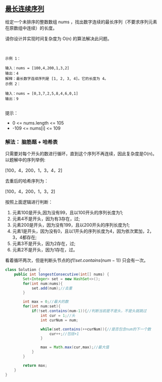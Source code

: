 ## [最长连续序列](https://leetcode.cn/problems/longest-consecutive-sequence/description/)
给定一个未排序的整数数组 nums ，找出数字连续的最长序列（不要求序列元素在原数组中连续）的长度。

请你设计并实现时间复杂度为 O(n) 的算法解决此问题。

 
````
示例 1：

输入：nums = [100,4,200,1,3,2]
输出：4
解释：最长数字连续序列是 [1, 2, 3, 4]。它的长度为 4。
示例 2：

输入：nums = [0,3,7,2,5,8,4,6,0,1]
输出：9
 
````
提示：

- 0 <= nums.length <= 105
- -109 <= nums[i] <= 109

### 解法： 脑筋题 + 哈希表
只需要对每个开头的数进行循环，直到这个序列不再连续，因此复杂度是O(n)。 以题解中的序列举例:

[100，4，200，1，3，4，2]

去重后的哈希序列为：

[100，4，200，1，3，2]

按照上面逻辑进行判断：
1. 元素100是开头,因为没有99，且以100开头的序列长度为1;
2. 元素4不是开头，因为有3存在，过;
3. 元素200是开头，因为没有199，且以200开头的序列长度为1;
4. 元素1是开头，因为没有0，且以1开头的序列长度为4，因为依次累加，2，3，4都存在;
5. 元素3不是开头，因为2存在，过;
6. 元素2不是开头，因为1存在，过。

看着循环两次，但是判断头节点的$if(!set.contains(num-1))$ 只会有一次。

````java
class Solution {
    public int longestConsecutive(int[] nums) {
        Set<Integer> set = new HashSet<>();
        for(int num:nums){
            set.add(num);//去重
        }

        int max = 0;//最大的数
        for(int num:set){
            if(!set.contains(num-1)){//判断当前是不是头，不是头就跳过
                int cur = 1;//头
                int curNum = num;

                while(set.contains(++curNum)){//是否包含num的下一个数
                    cur++;//包括+1
                }

                max = Math.max(cur,max);//最大值
            }
        }

        return max;
    }
}
````